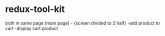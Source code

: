 # redux-tool-kit
both in same page (main page) - {screen divided to 2 half}
  -add product to cart
  -display cart product 
